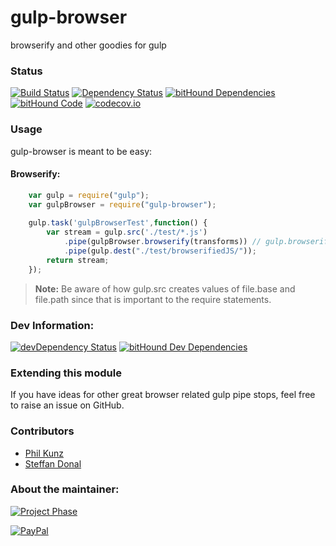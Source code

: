 # gulp-browser
browserify and other goodies for gulp

### Status
[![Build Status](https://travis-ci.org/pushrocks/gulp-browser.svg?branch=master)](https://travis-ci.org/pushrocks/gulp-browser)
[![Dependency Status](https://david-dm.org/pushrocks/gulp-browser.svg)](https://david-dm.org/pushrocks/gulp-browser)
[![bitHound Dependencies](https://www.bithound.io/github/pushrocks/gulp-browser/badges/dependencies.svg)](https://www.bithound.io/github/pushrocks/gulp-browser/master/dependencies/npm)
[![bitHound Code](https://www.bithound.io/github/pushrocks/gulp-browser/badges/code.svg)](https://www.bithound.io/github/pushrocks/gulp-browser)
[![codecov.io](https://codecov.io/github/pushrocks/gulp-browser/coverage.svg?branch=master)](https://codecov.io/github/pushrocks/gulp-browser?branch=master)

### Usage
gulp-browser is meant to be easy:

#### Browserify:
```javascript
    var gulp = require("gulp");
    var gulpBrowser = require("gulp-browser");
    
    gulp.task('gulpBrowserTest',function() {
        var stream = gulp.src('./test/*.js')
            .pipe(gulpBrowser.browserify(transforms)) // gulp.browserify() accepts an optional array of tansforms
            .pipe(gulp.dest("./test/browserifiedJS/"));
        return stream;
    });
```

> **Note:** Be aware of how gulp.src creates values of file.base and file.path since that is important to the require statements.

### Dev Information:
[![devDependency Status](https://david-dm.org/pushrocks/gulp-browser/dev-status.svg)](https://david-dm.org/pushrocks/gulp-browser#info=devDependencies)
[![bitHound Dev Dependencies](https://www.bithound.io/github/pushrocks/gulp-browser/badges/devDependencies.svg)](https://www.bithound.io/github/pushrocks/gulp-browser/master/dependencies/npm)

### Extending this module
If you have ideas for other great browser related gulp pipe stops, feel free to raise an issue on GitHub.

### Contributors
* [Phil Kunz](https://github.com/philkunz)
* [Steffan Donal](https://github.com/SteffanDonal)

### About the maintainer:
[![Project Phase](https://mediaserve.lossless.digital/lossless.com/img/createdby_github.svg)](https://lossless.com/)

[![PayPal](https://img.shields.io/badge/Support%20us-PayPal-blue.svg)](https://paypal.me/lossless)